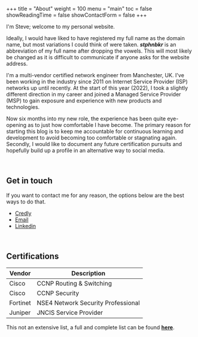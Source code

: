 +++
title = "About"
weight = 100
menu = "main"
toc = false
showReadingTime = false
showContactForm = false
+++

I'm Steve; welcome to my personal website.

Ideally, I would have liked to have registered my full name as the domain name, but most variations I could think of were taken. **_stphnbkr_** is an abbreviation of my full name after dropping the vowels. This will most likely be changed as it is difficult to communicate if anyone asks for the website address.

I'm a multi-vendor certified network engineer from Manchester, UK. I've been working in the industry since 2011 on Internet Service Provider (ISP) networks up until recently. At the start of this year (2022), I took a slightly different direction in my career and joined a Managed Service Provider (MSP) to gain exposure and experience with new products and technologies. 

Now six months into my new role, the experience has been quite eye-opening as to just how comfortable I have become. The primary reason for starting this blog is to keep me accountable for continuous learning and development to avoid becoming too comfortable or stagnating again. Secondly, I would like to document any future certification pursuits and hopefully build up a profile in an alternative way to social media. 

&nbsp;

## Get in touch

If you want to contact me for any reason, the options below are the best ways to do that.

+ [Credly](https://www.credly.com/users/stephenbaker88/badges)
+ [Email](mailto:steve@stphnbkr.com)
+ [Linkedin](https://www.linkedin.com/in/stephenbaker-/)
 
&nbsp;

## Certifications

| Vendor | Description |
|--------|-------------|
| Cisco | CCNP Routing & Switching |
| Cisco | CCNP Security |
| Fortinet | NSE4 Network Security Professional |
| Juniper | JNCIS Service Provider |

This not an extensive list, a full and complete list can be found **[here](https://www.stphnbkr.com/certifications/)**.